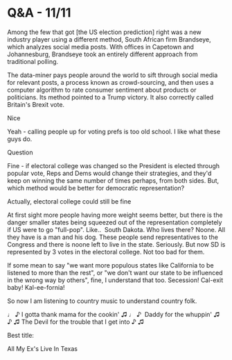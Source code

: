 # Q&A - 11/11

Among the few that got [the US election prediction] right was a new industry player using a different method, South African firm Brandseye, which analyzes social media posts. With offices in Capetown and Johannesburg, Brandseye took an entirely different approach from traditional polling.

The data-miner pays people around the world to sift through social media for relevant posts, a process known as crowd-sourcing, and then uses a computer algorithm to rate consumer sentiment about products or politicians. Its method pointed to a Trump victory. It also correctly called Britain's Brexit vote.

Nice

Yeah - calling people up for voting prefs is too old school. I like what these guys do.

Question

Fine - if electoral college was changed so the President is elected through popular vote, Reps and Dems would change their strategies, and they'd keep on winning the same number of times perhaps, from both sides. But, which method would be better for democratic representation?

Actually, electoral college could still be fine

At first sight more people having more weight seems better, but there is the danger smaller states being squeezed out of the representation completely if US were to go "full-pop". Like..  South Dakota. Who lives there? Noone. All they have is a man and his dog. These people send representatives to the Congress and there is noone left to live in the state. Seriously. But now SD is represented by 3 votes in the electoral college. Not too bad for them.

If some mean to say "we want more populous states like California to be listened to more than the rest", or "we don't want our state to be influenced in the wrong way by others", fine, I understand that too. Secession! Cal-exit baby! Kal-ee-fornia!

So now I am listening to country music to understand country folk.

♩ ♪ I gotta thank mama for the cookin' ♫
♩ ♪  Daddy for the whuppin' ♫
♪ ♫ The Devil for the trouble that I get into ♪ ♫


Best title:

All My Ex's Live In Texas











